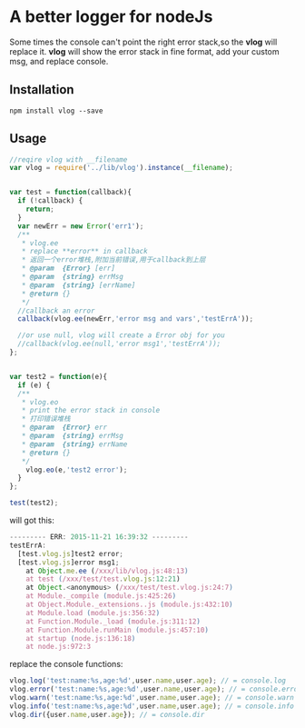 # A better logger for nodeJs
Some times the console can't point the right error stack,so the **vlog** will replace it.
**vlog** will show the error stack in fine format, add your custom msg, and replace console.
## Installation
```
npm install vlog --save
```

## Usage
```javascript
//reqire vlog with __filename
var vlog = require('../lib/vlog').instance(__filename);


var test = function(callback){
  if (!callback) {
    return;
  }
  var newErr = new Error('err1');
  /**
   * vlog.ee
   * replace **error** in callback
   * 返回一个error堆栈,附加当前错误,用于callback到上层
   * @param  {Error} [err]
   * @param  {string} errMsg
   * @param  {string} [errName]
   * @return {}
   */
  //callback an error
  callback(vlog.ee(newErr,'error msg and vars','testErrA'));

  //or use null, vlog will create a Error obj for you
  //callback(vlog.ee(null,'error msg1','testErrA'));
};


var test2 = function(e){
  if (e) {
  /**
   * vlog.eo
   * print the error stack in console
   * 打印错误堆栈
   * @param  {Error} err
   * @param  {string} errMsg
   * @param  {string} errName
   * @return {}
   */
    vlog.eo(e,'test2 error');
  }
};

test(test2);
```

will got this:

```javascript
--------- ERR: 2015-11-21 16:39:32 ---------
testErrA:
  [test.vlog.js]test2 error;
  [test.vlog.js]error msg1;
    at Object.me.ee (/xxx/lib/vlog.js:48:13)
    at test (/xxx/test/test.vlog.js:12:21)
    at Object.<anonymous> (/xxx/test/test.vlog.js:24:7)
    at Module._compile (module.js:425:26)
    at Object.Module._extensions..js (module.js:432:10)
    at Module.load (module.js:356:32)
    at Function.Module._load (module.js:311:12)
    at Function.Module.runMain (module.js:457:10)
    at startup (node.js:136:18)
    at node.js:972:3
```

replace the console functions:

```javascript
vlog.log('test:name:%s,age:%d',user.name,user.age); // = console.log
vlog.error('test:name:%s,age:%d',user.name,user.age); // = console.error
vlog.warn('test:name:%s,age:%d',user.name,user.age); // = console.warn
vlog.info('test:name:%s,age:%d',user.name,user.age); // = console.info
vlog.dir({user.name,user.age}); // = console.dir
```


